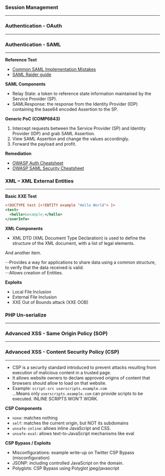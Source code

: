 ### Session Management
---

### Authentication - OAuth
---

### Authentication - SAML
---

**Reference Text**  
* <a href="https://blog.netspi.com/attacking-sso-common-saml-vulnerabilities-ways-find/">Common SAML Implementation Mistakes</a>
* <a href="http://research.aurainfosec.io/bypassing-saml20-SSO/">SAML Raider guide</a>

**SAML Components**  
* Relay State: a token to reference state information maintained by the Service Provider (SP).
* SAMLResponse: the response from the Identity Provider (IDP) containing the base64 encoded Assertion to the SP.

**Generic PoC (COMP6843)**  
1.	Intercept requests between the Service Provider (SP) and Identity Provider (IDP) and grab SAML Assertion.
2.	View SAML Assertion and change the values accordingly.
3.	Forward the payload and profit.

**Remediation**  
* <a href="https://www.owasp.org/index.php/Authentication_Cheat_Sheet">OWASP Auth Cheatsheet</a><br>
* <a href="https://www.owasp.org/index.php/SAML_Security_Cheat_Sheet">OWASP SAML Security Cheatsheet</a>

### XML – XML External Entities
---

**Basic XXE Test**  
```xml
<!DOCTYPE test [<!ENTITY example "Hello World"> ]>
<test>
  <hello>&example;</hello>
</userInfo>
```
**XML Components**  
* XML DTD (XML Document Type Declaration) is used to define the structure of the XML document, with a list of legal elements. 

And another item.

⋅⋅⋅Provides a way for applications to share data using a common structure, to verify that the data received is valid.  
⋅⋅⋅Allows creation of Entities.

**Exploits**
* Local File Inclusion
* External File Inclusion
* XXE Out of Bounds attack (XXE OOB)

### PHP Un-serialize
---

### Advanced XSS - Same Origin Policy (SOP)
---

### Advanced XSS - Content Security Policy (CSP)
---
* CSP is a security standard introduced to prevent attacks resulting from execution of malicious content in a trusted page.
* It allows website owners to declare approved origins of content that browsers should allow to load on that website.
* Example: `script-src userscripts.example.com`  
...Means only `userscripts.example.com` can provide scripts to be executed. INLINE SCRIPTS WON’T WORK.

**CSP Components**
* `none`: matches nothing
* `self`: matches the current origin, but NOT its subdomains
* `unsafe-inline`: allows inline JavaScript and CSS.
* `unsafe-eval`: allows text-to-JavaScript mechanisms like eval

**CSP Bypass / Exploits**
* Misconfigurations: example write-up on Twitter CSP Bypass (misconfiguration)
* JSONP: including controlled JavaScript on the domain.
* Polyglots: CSP Bypass using Polyglot jpeg/javascript



